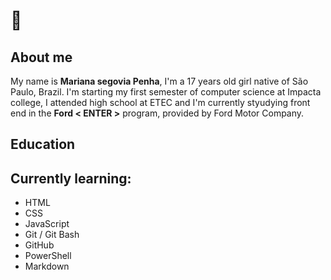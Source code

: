 # 👋

## About me
My name is **Mariana segovia Penha**, I'm a 17 years old girl native of São Paulo, Brazil.
I'm starting my first semester of computer science at Impacta college, I attended high school at ETEC and I'm currently styudying front end in the **Ford < ENTER >** program, provided by Ford Motor Company. 

## Education

## Currently learning:

* HTML
* CSS
* JavaScript
* Git / Git Bash
* GitHub
* PowerShell
* Markdown



